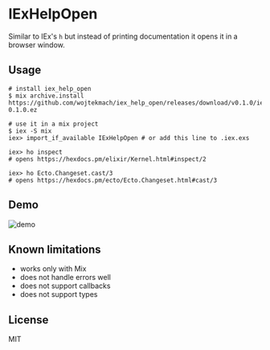 # IExHelpOpen

Similar to IEx's `h` but instead of printing documentation it opens it in a browser window.

## Usage

```
# install iex_help_open
$ mix archive.install https://github.com/wojtekmach/iex_help_open/releases/download/v0.1.0/iex_help_open-0.1.0.ez

# use it in a mix project
$ iex -S mix
iex> import_if_available IExHelpOpen # or add this line to .iex.exs

iex> ho inspect
# opens https://hexdocs.pm/elixir/Kernel.html#inspect/2

iex> ho Ecto.Changeset.cast/3
# opens https://hexdocs.pm/ecto/Ecto.Changeset.html#cast/3
```

## Demo

![demo](https://elixirforum.com/uploads/default/original/2X/8/85c915950bb25b2d47ee94137acc973523e9fa65.gif)

## Known limitations

- works only with Mix
- does not handle errors well
- does not support callbacks
- does not support types

## License

MIT
